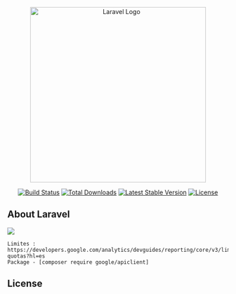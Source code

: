 <p align="center"><a href="https://laravel.com" target="_blank"><img src="https://raw.githubusercontent.com/laravel/art/master/logo-lockup/5%20SVG/2%20CMYK/1%20Full%20Color/laravel-logolockup-cmyk-red.svg" width="400" alt="Laravel Logo"></a></p>

<p align="center">
<a href="https://travis-ci.org/laravel/framework"><img src="https://travis-ci.org/laravel/framework.svg" alt="Build Status"></a>
<a href="https://packagist.org/packages/laravel/framework"><img src="https://img.shields.io/packagist/dt/laravel/framework" alt="Total Downloads"></a>
<a href="https://packagist.org/packages/laravel/framework"><img src="https://img.shields.io/packagist/v/laravel/framework" alt="Latest Stable Version"></a>
<a href="https://packagist.org/packages/laravel/framework">
<img src="https://img.shields.io/packagist/l/laravel/framework" alt="License"></a>
</p>

## About Laravel

<img src="https://www.webappfix.com/storage/app/public/post-image/2022/08/M90PICLQgSUlUb1hQtL9F0UgO9nxaTB4pjJN5KB6.png">

    Limites : https://developers.google.com/analytics/devguides/reporting/core/v3/limits-quotas?hl=es
    Package - [composer require google/apiclient]

## License

